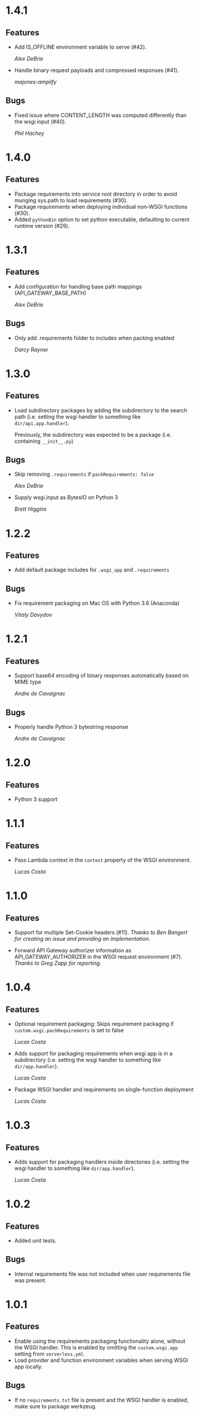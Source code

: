 # 1.4.1
## Features
* Add IS_OFFLINE environment variable to serve (#42).

  *Alex DeBrie*

* Handle binary request payloads and compressed responses (#41).

  *majones-amplify*

## Bugs
* Fixed issue where CONTENT_LENGTH was computed differently than the wsgi.input (#40).

  *Phil Hachey*


# 1.4.0
## Features
* Package requirements into service root directory in order to avoid munging
  sys.path to load requirements (#30).
* Package requirements when deploying individual non-WSGI functions (#30).
* Added `pythonBin` option to set python executable, defaulting to current runtime version (#29).


# 1.3.1
## Features
* Add configuration for handling base path mappings (API_GATEWAY_BASE_PATH)

  *Alex DeBrie*

## Bugs
* Only add .requirements folder to includes when packing enabled

  *Darcy Rayner*


# 1.3.0
## Features
* Load subdirectory packages by adding the subdirectory to the search path (i.e. setting the wsgi handler to something like `dir/api.app.handler`).

  Previously, the subdirectory was expected to be a package (i.e. containing `__init__.py`)

## Bugs
* Skip removing `.requirements` if `packRequirements: false`

  *Alex DeBrie*

* Supply wsgi.input as BytesIO on Python 3

  *Brett Higgins*


# 1.2.2
## Features
* Add default package includes for `.wsgi_app` and `.requirements`

## Bugs
* Fix requirement packaging on Mac OS with Python 3.6 (Anaconda)

  *Vitaly Davydov*


# 1.2.1
## Features
* Support base64 encoding of binary responses automatically based on MIME type

  *Andre de Cavaignac*

## Bugs
* Properly handle Python 3 bytestring response

  *Andre de Cavaignac*


# 1.2.0
## Features
* Python 3 support


# 1.1.1
## Features
* Pass Lambda context in the `context` property of the WSGI environment.

  *Lucas Costa*


# 1.1.0
## Features
* Support for multiple Set-Cookie headers (#11). *Thanks to Ben Bangert for creating an issue and providing an implementation.*

* Forward API Gateway authorizer information as API_GATEWAY_AUTHORIZER in the WSGI request environment (#7). *Thanks to Greg Zapp for reporting.*


# 1.0.4
## Features
* Optional requirement packaging: Skips requirement packaging if `custom.wsgi.packRequirements` is set to false

  *Lucas Costa*

* Adds support for packaging requirements when wsgi app is in a subdirectory (i.e. setting the wsgi handler to something like `dir/app.handler`).

  *Lucas Costa*

* Package WSGI handler and requirements on single-function deployment

  *Lucas Costa*


# 1.0.3
## Features
* Adds support for packaging handlers inside directories (i.e. setting the wsgi handler to something like `dir/app.handler`).

  *Lucas Costa*


# 1.0.2
## Features
* Added unit tests.

## Bugs
* Internal requirements file was not included when user requirements file was present.


# 1.0.1
## Features
* Enable using the requirements packaging functionality alone, without the WSGI handler. This is enabled by omitting the `custom.wsgi.app` setting from `serverless.yml`.
* Load provider and function environment variables when serving WSGI app locally.

## Bugs
* If no `requirements.txt` file is present and the WSGI handler is enabled, make sure to package werkzeug.
